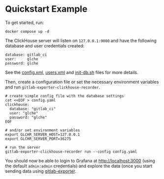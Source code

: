 # Quickstart Example

To get started, run:
```shell
docker compose up -d
```

The ClickHouse server will listen on `127.0.0.1:9000` and have the following
database and user credentials created:
```
database: gitlab_ci
user:     glche
password: glche
```
See the
[config.xml](./clickhouse/config.xml),
[users.xml](./clickhouse/users.xml) and
[init-db.sh](./clickhouse/initdb.d/init-db.sh)
files for more details.

Then, create a configuration file or set the necessary environment variables
and run `gitlab-exporter-clickhouse-recorder`.
```shell
# create simple config file with the database settings
cat <<EOF > config.yaml
clickhouse:
  database: "gitlab_ci"
  user: "glche"
  password: "glche"
EOF

# and/or set environment variables
export GLCHR_SERVER_HOST=127.0.0.1
export GLCHR_SERVER_PORT=36275

# run the server
gitlab-exporter-clickhouse-recorder run --config config.yaml
```

You should now be able to login to Grafana at <http://localhost:3000> (using
the default `admin:admin` credentials) and explore the data 
(once you start sending data using [gitlab-exporter][gh-gitlab-exporter].

<!-- Links -->
[gh-gitlab-exporter]: https://github.com/cluttrdev/gitlab-exporter

